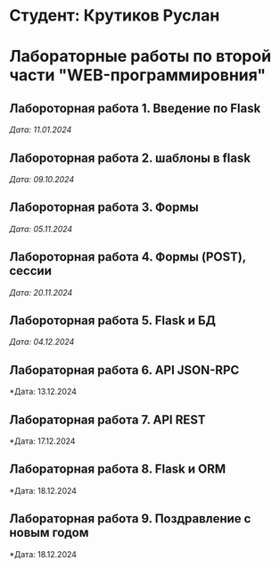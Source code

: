 # Студент: Крутиков Руслан

# Лабораторные работы по второй части "WEB-программировния"

## Лабороторная работа 1. Введение по Flask

*Дата: 11.01.2024*

## Лабороторная работа 2. шаблоны в flask

*Дата: 09.10.2024*

## Лабороторная работа 3. Формы

*Дата: 05.11.2024*

## Лабороторная работа 4. Формы (POST), сессии

*Дата: 20.11.2024*

## Лабороторная работа 5. Flask и БД

*Дата: 04.12.2024*

## Лабораторная работа 6. API JSON-RPC

*Дата: 13.12.2024

## Лабораторная работа 7. API REST

*Дата: 17.12.2024

## Лабораторная работа 8. Flask и ORM

*Дата: 18.12.2024

## Лабораторная работа 9. Поздравление с новым годом

*Дата: 18.12.2024
